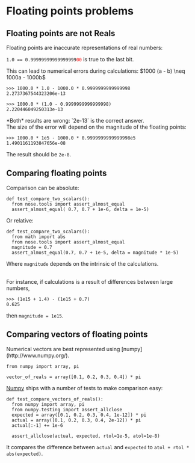 Floating points problems
========================

Floating points are not Reals
-----------------------------

<div align="left">
Floating points are inaccurate representations of real numbers:

`1.0 == 0.99999999999999999`<code style="color:red">00</code> is true to the last bit.

<div class="fragment roll-in">
This can lead to numerical errors during calculations: $1000 (a - b) \neq 1000a - 1000b$

~~~~~~~~~~~~~~~~~~{.python}
>>> 1000.0 * 1.0 - 1000.0 * 0.9999999999999998
2.2737367544323206e-13

>>> 1000.0 * (1.0 - 0.9999999999999998)
2.220446049250313e-13
~~~~~~~~~~~~~~~~~~~~~

<div class="fragment fade-in">
*Both* results are wrong: `2e-13` is the correct answer.
</div>
</div>

<div class="fragment roll-in">
The size of the error will depend on the magnitude of the floating points:

~~~~~~~~~~~~~~~~~~{.python}
>>> 1000.0 * 1e5 - 1000.0 * 0.9999999999999998e5
1.4901161193847656e-08
~~~~~~~~~~~~~~~~~~

The result should be `2e-8`.
</div>


Comparing floating points
-------------------------

<div align="left">
Comparison can be absolute:

~~~~~~~~~~~~~~~~~{.python}
def test_compare_two_scalars():
  from nose.tools import assert_almost_equal
  assert_almost_equal( 0.7, 0.7 + 1e-6, delta = 1e-5)
~~~~~~~~~~~~~~~~~

<div class="fragment roll-in">
Or relative:

~~~~~~~~~~~~~~~~~{.python}
def test_compare_two_scalars():
  from math import abs
  from nose.tools import assert_almost_equal
  magnitude = 0.7
  assert_almost_equal(0.7, 0.7 + 1e-5, delta = magnitude * 1e-5)
~~~~~~~~~~~~~~~~~

Where `magnitude` depends on the intrinsic of the calculations.
</div>

<div class="fragment roll-in">
<br>
For instance, if calculations is a result of differences between large numbers,

~~~~~~~~~~~~~~~~{.python}
>>> (1e15 + 1.4) - (1e15 + 0.7)
0.625
~~~~~~~~~~~~~~~~

then `magnitude = 1e15`.
</div>

</div>


Comparing vectors of floating points
------------------------------------

<div align="left">
Numerical vectors are best represented using [numpy](http://www.numpy.org/).

~~~~~~~~~~~~~~~~~~{.python}
from numpy import array, pi

vector_of_reals = array([0.1, 0.2, 0.3, 0.4]) * pi
~~~~~~~~~~~~~~~~~~


[Numpy](http://www.numpy.org/) ships with a number of tests to make comparison easy:

~~~~~~~~~~~~~~~~~~~{.python}
def test_compare_vectors_of_reals():
  from numpy import array, pi
  from numpy.testing import assert_allclose
  expected = array([0.1, 0.2, 0.3, 0.4, 1e-12]) * pi
  actual = array([0.1, 0.2, 0.3, 0.4, 2e-12]) * pi 
  actual[:-1] += 1e-6

  assert_allclose(actual, expected, rtol=1e-5, atol=1e-8)
~~~~~~~~~~~~~~~~~~~

It compares the difference between `actual` and `expected` to ``atol + rtol * abs(expected)``.
</div>
